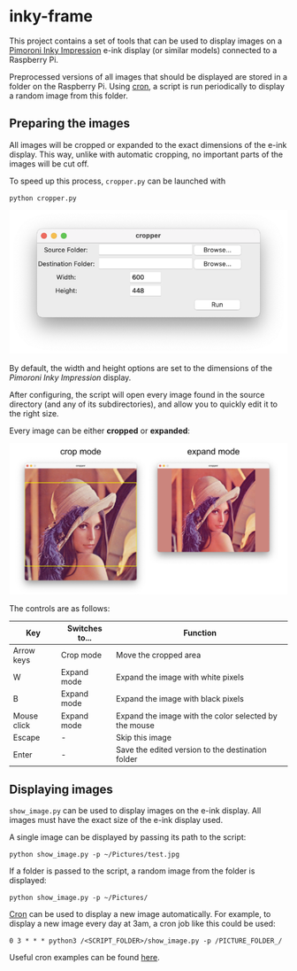 # inky-frame
This project contains a set of tools that can be used to display images on a [Pimoroni Inky Impression](https://shop.pimoroni.com/products/inky-impression) e-ink display (or similar models) connected to a Raspberry Pi.

Preprocessed versions of all images that should be displayed are stored in a folder on the Raspberry Pi. Using [cron](https://help.ubuntu.com/community/CronHowto), a script is run periodically to display a random image from this folder.

## Preparing the images

All images will be cropped or expanded to the exact dimensions of the e-ink display. This way, unlike with automatic cropping, no important parts of the images will be cut off. 

To speed up this process, `cropper.py` can be launched with 

    python cropper.py

![Initial setup](docs/cropper_1.png)

By default, the width and height options are set to the dimensions of the *Pimoroni Inky Impression* display.

After configuring, the script will open every image found in the source directory (and any of its subdirectories), and allow you to quickly edit it to the right size.

Every image can be either **cropped** or **expanded**:

![Initial setup](docs/crop_expand.jpg)


The controls are as follows:

| Key  | Switches to... | Function |
| ------------- | ------------- |  ------------- |
| Arrow keys  | Crop mode | Move the cropped area |
| W | Expand mode | Expand the image with white pixels |
| B | Expand mode | Expand the image with black pixels |
| Mouse click | Expand mode | Expand the image with the color selected by the mouse |
| Escape | - | Skip this image |
| Enter | - | Save the edited version to the destination folder |


## Displaying images

`show_image.py` can be used to display images on the e-ink display. All images must have the exact size of the e-ink display used.

A single image can be displayed by passing its path to the script:

    python show_image.py -p ~/Pictures/test.jpg

If a folder is passed to the script, a random image from the folder is displayed:

    python show_image.py -p ~/Pictures/


[Cron](https://help.ubuntu.com/community/CronHowto) can be used to display a new image automatically. For example, to display a new image every day at 3am, a cron job like this could be used:

	0 3 * * * python3 /<SCRIPT_FOLDER>/show_image.py -p /PICTURE_FOLDER_/

Useful cron examples can be found [here](https://crontab.guru/examples.html).
